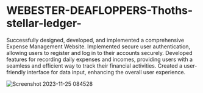 # WEBESTER-DEAFLOPPERS-Thoths-stellar-ledger-

  Successfully designed, developed, and implemented a comprehensive Expense Management Website.
  Implemented secure user authentication, allowing users to register and log in to their accounts securely.
  Developed features for recording daily expenses and incomes, providing users with a seamless and efficient way to track their financial activities.
  Created a user-friendly interface for data input, enhancing the overall user experience.
        
![Screenshot 2023-11-25 084528](https://github.com/Sneha12c/WEBESTER-DEAFLOPPERS-Thoths-stellar-ledger-/assets/104077029/08c6b5a3-cb21-4950-b76a-2ef399dad254)
